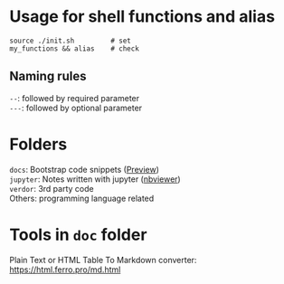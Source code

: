 # Usage for shell functions and alias
    source ./init.sh         # set
    my_functions && alias    # check

## Naming rules
`--`: followed by required parameter  
`---`: followed by optional parameter

# Folders
`docs`: Bootstrap code snippets ([Preview](https://html.ferro.pro/))  
`jupyter`: Notes written with jupyter ([nbviewer](http://nbviewer.jupyter.org/github/fzinfz/scripts/tree/master/jupyter/))  
`verdor`: 3rd party code  
Others: programming language related

# Tools in `doc` folder
Plain Text or HTML Table To Markdown converter: https://html.ferro.pro/md.html